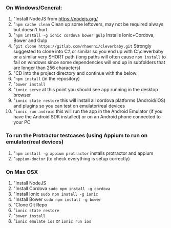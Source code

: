 ### On Windows/General:

1. "Install NodeJS from https://nodejs.org/
2. "```npm cache clean``` Clean up some leftovers, may not be required always but doesn't hurt 
3. "```npm install -g ionic cordova bower gulp``` Installs Ionic+Cordova, Bower and Gulp
4. "```git clone https://gitlab.com/rhaenni/cleverbaby.git``` Strongly suggested to clone into C:\ or similar so you end up with C:\cleverbaby or a similar very SHORT path (long paths will often cause ```npm install``` to fail on windows since some dependencies will end up in subfolders that are longer than 256 characters)
5. "CD into the project directory and continue with the below: 
6. "```npm install``` (in the repository)
7. "```bower install```
8. "```ionic serve``` at this point you should see app running in the desktop browser
9. "```ionic state restore``` this will install all cordova platforms (Android/iOS) and plugins so you can test on emulator/real devices
10. "```ionic run android``` this will run the app in the Android Emulator (if you have the Android SDK installed) or on an Android phone connected to your PC

### To run the Protractor testcases (using Appium to run on emulator/real devices)
1. "```npm install -g appium protractor``` installs protractor and appium
2. "```appium-doctor``` (to check everything is setup correctly)

### On Max OSX

1. "Install NodeJS
2. "Install Cordova ```sudo npm install -g cordova```
3. "Install Ionic ```sudo npm install -g ionic```
4. "Install Bower ```sudo npm install -g bower```
5. "Clone Git Repo
6. "```ionic state restore```
7. "```bower install```
8. "```ionic emulate ios``` or ```ionic run ios```